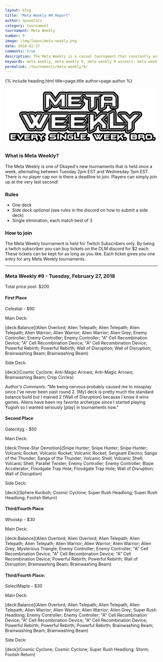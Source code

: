 ```yaml
---
layout: blog
title: "Meta Weekly #9 Report"
author: SpoonCats
category: tournament
tournament: Meta Weekly
number: 9
image: /img/logos/meta-weekly.png
date: 2018-02-27
comments: true
description: The Meta Weekly is a casual tournament that constantly assesses the ever changing Meta. Check out the report of these Top Players, their decks, and Prizes for the week of February 27, 2018. 
keywords: meta weekly, meta weekly 9, meta weekly 9 winners, meta weekly 9 decks, tournament, Dkayed, aliens, snipe hunter, volcanics, volcanic rocket, blaze accelerator
permalink: /tournaments/meta-weekly/9/
---
```


{% include heading.html title=page.title author=page.author %}

![](/img/logos/meta-weekly.png)

### What is Meta Weekly?
The Meta Weekly is one of Dkayed's new tournaments that is held once a week, alternating between Tuesday 2pm EST and Wednesday 7pm EST. There is no player cap nor is there a deadline to join. Players can simply join up at the very last second!

### Rules
* One deck
* Side deck *optional* (see rules in the discord on how to submit a side deck)
* Single elimination, each match best of 3

### How to join
The Meta Weekly tournament is held for Twitch Subscribers only. By being a twitch subscriber you can buy tickets on the DLM discord for $2 each. These tickets can be kept for as long as you like. Each ticket gives you one entry for any Meta Weekly tournaments.

----------

### Meta Weekly #9 - Tuesday, February 27, 2018
Total price pool: $200

#### First Place
Celestial - $90

Main Deck:

[deck:Balance](Alien Overlord; Alien Telepath; Alien Telepath; Alien Telepath; Alien Warrior; Alien Warrior; Alien Warrior; Alien Grey; Enemy Controller; Enemy Controller; Enemy Controller; "A" Cell Recombination Device; "A" Cell Recombination Device; "A" Cell Recombination Device; Powerful Rebirth; Powerful Rebirth; Wall of Disruption; Wall of Disruption; Brainwashing Beam; Brainwashing Beam)

Side Deck:

[deck](Cosmic Cyclone; Anti-Magic Arrows; Anti-Magic Arrows; Brainwashing Beam; Crop Circles)

*Author's Comments:* "Me being nervous probably caused me to missplay since I've never been past round 2. [My] deck is pretty much the standard balance build but I mained 2 {Wall of Disruption} because I know it wins games. Aliens have been my favorite archetype since I started playing Yugioh so I wanted seriously [play] in tournaments now."

#### Second Place
Gatecityg - $50

Main Deck:

[deck:Three-Star Demotion](Snipe Hunter; Snipe Hunter; Snipe Hunter; Volcanic Rocket; Volcanic Rocket; Volcanic Rocket; Sergeant Electro; Sanga of the Thunder; Sanga of the Thunder; Volcanic Shell; Volcanic Shell; Volcanic Shell; Parallel Twister; Enemy Controller; Enemy Controller; Blaze Accelerator; Floodgate Trap Hole; Floodgate Trap Hole; Wall of Disruption; Wall of Disruption)

Side Deck:

[deck](Sphere Kuriboh; Cosmic Cyclone; Super Rush Headlong; Super Rush Headlong; Foolish Return)

#### Third/Fourth Place
Whoiskp - $30

Main Deck:

[deck:Balance](Alien Overlord; Alien Overlord; Alien Telepath; Alien Telepath; Alien Telepath; Alien Warrior; Alien Warrior; Alien Warrior; Alien Grey; Mysterious Triangle; Enemy Controller; Enemy Controller; "A" Cell Recombination Device; "A" Cell Recombination Device; "A" Cell Recombination Device; Powerful Rebirth; Powerful Rebirth; Wall of Disruption; Brainwashing Beam; Brainwashing Beam)

#### Third/Fourth Place:
SelectMaple - $30

Main Deck:

[deck:Balance](Alien Overlord; Alien Telepath; Alien Telepath; Alien Telepath; Alien Warrior; Alien Warrior; Alien Warrior; Alien Grey; Super Rush Headlong; Enemy Controller; Enemy Controller; "A" Cell Recombination Device; "A" Cell Recombination Device; "A" Cell Recombination Device; Powerful Rebirth; Powerful Rebirth; Powerful Rebirth; Brainwashing Beam; Brainwashing Beam; Brainwashing Beam)

Side Deck:

[deck](Cosmic Cyclone; Cosmic Cyclone; Super Rush Headlong; Storm; Foolish Return)